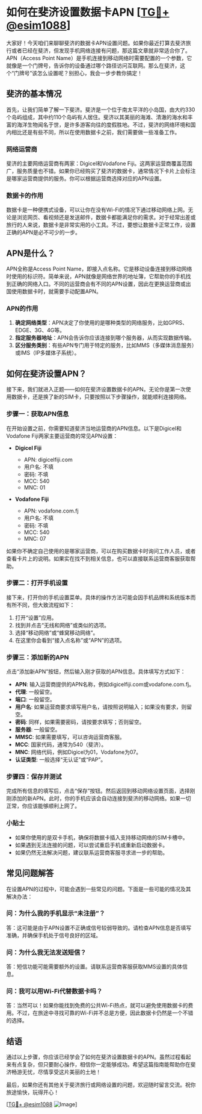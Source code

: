 # 如何在斐济设置数据卡APN [[TG💪+ @esim1088](https://t.me/s/esim1088)]

大家好！今天咱们来聊聊斐济的数据卡APN设置问题。如果你最近打算去斐济旅行或者已经在斐济，但发现手机网络连接有问题，那这篇文章就非常适合你了。APN（Access Point Name）是手机连接到移动网络时需要配置的一个参数，它就像是一个门牌号，告诉你的设备通过哪个路径访问互联网。那么在斐济，这个“门牌号”该怎么设置呢？别担心，我会一步步教你搞定！

## 斐济的基本情况

首先，让我们简单了解一下斐济。斐济是一个位于南太平洋的小岛国，由大约330个岛屿组成，其中约110个岛屿有人居住。斐济以其美丽的海滩、清澈的海水和丰富的海洋生物闻名于世，是许多游客向往的度假胜地。不过，斐济的网络环境和国内相比还是有些不同，所以在使用数据卡之前，我们需要做一些准备工作。

### 网络运营商

斐济的主要网络运营商有两家：Digicel和Vodafone Fiji。这两家运营商覆盖范围广，服务质量也不错。如果你已经购买了斐济的数据卡，通常情况下卡片上会标注是哪家运营商提供的服务。你可以根据运营商选择对应的APN设置。

### 数据卡的作用

数据卡是一种便携式设备，可以让你在没有Wi-Fi的情况下通过移动网络上网。无论是浏览网页、看视频还是发送邮件，数据卡都能满足你的需求。对于经常出差或旅行的人来说，数据卡是非常实用的小工具。不过，要想让数据卡正常工作，设置正确的APN是必不可少的一步。

## APN是什么？

APN全称是Access Point Name，即接入点名称。它是移动设备连接到移动网络时使用的标识符。简单来说，APN就像是网络世界的地址簿，它帮助你的手机找到正确的网络入口。不同的运营商会有不同的APN设置，因此在更换运营商或出国使用数据卡时，就需要手动配置APN。

### APN的作用

1. **确定网络类型**：APN决定了你使用的是哪种类型的网络服务，比如GPRS、EDGE、3G、4G等。
2. **指定服务器地址**：APN会告诉你应该连接到哪个服务器，从而实现数据传输。
3. **区分服务类别**：有些APN专门用于特定的服务，比如MMS（多媒体消息服务）或IMS（IP多媒体子系统）。

## 如何在斐济设置APN？

接下来，我们就进入正题——如何在斐济设置数据卡的APN。无论你是第一次使用数据卡，还是换了新的SIM卡，只要按照以下步骤操作，就能顺利连接网络。

### 步骤一：获取APN信息

在开始设置之前，你需要知道斐济当地运营商的APN信息。以下是Digicel和Vodafone Fiji两家主要运营商的常见APN设置：

- **Digicel Fiji**
  - APN: digicelfiji.com
  - 用户名: 不填
  - 密码: 不填
  - MCC: 540
  - MNC: 01

- **Vodafone Fiji**
  - APN: vodafone.com.fj
  - 用户名: 不填
  - 密码: 不填
  - MCC: 540
  - MNC: 07

如果你不确定自己使用的是哪家运营商，可以在购买数据卡时询问工作人员，或者查看卡片上的说明。如果实在找不到相关信息，也可以直接联系运营商客服获取帮助。

### 步骤二：打开手机设置

接下来，打开你的手机设置菜单。具体的操作方法可能会因手机品牌和系统版本而有所不同，但大致流程如下：

1. 打开“设置”应用。
2. 找到并点击“无线和网络”或类似的选项。
3. 选择“移动网络”或“蜂窝移动网络”。
4. 在这里你会看到“接入点名称”或“APN”的选项。

### 步骤三：添加新的APN

点击“添加新APN”按钮，然后输入刚才获取的APN信息。具体填写方式如下：

- **APN**: 输入运营商提供的APN名称，例如digicelfiji.com或vodafone.com.fj。
- **代理**: 一般留空。
- **端口**: 一般留空。
- **用户名**: 如果运营商要求填写用户名，请按照说明输入；如果没有要求，则留空。
- **密码**: 同样，如果需要密码，请按要求填写；否则留空。
- **服务器**: 一般留空。
- **MMSC**: 如果需要填写，可以咨询运营商客服。
- **MCC**: 国家代码，通常为540（斐济）。
- **MNC**: 网络代码，例如Digicel为01，Vodafone为07。
- **认证类型**: 一般选择“无认证”或“PAP”。

### 步骤四：保存并测试

完成所有信息的填写后，点击“保存”按钮。然后返回到移动网络设置页面，选择刚刚添加的新APN。此时，你的手机应该会自动连接到斐济的移动网络。如果一切正常，你应该能够顺利上网了。

### 小贴士

- 如果你使用的是双卡手机，确保将数据卡插入支持移动网络的SIM卡槽中。
- 如果遇到无法连接的问题，可以尝试重启手机或重新启动数据卡。
- 如果仍然无法解决问题，建议联系运营商客服寻求进一步的帮助。

## 常见问题解答

在设置APN的过程中，可能会遇到一些常见的问题。下面是一些可能的情况及其解决办法：

### 问：为什么我的手机显示“未注册”？

答：这可能是由于APN设置不正确或信号较弱导致的。请检查APN信息是否填写准确，并确保手机处于信号良好的区域。

### 问：为什么我无法发送短信？

答：短信功能可能需要额外的设置。请联系运营商客服获取MMS设置的具体信息。

### 问：我可以用Wi-Fi代替数据卡吗？

答：当然可以！如果你能找到免费的公共Wi-Fi热点，就可以避免使用数据卡的费用。不过，在旅途中寻找可靠的Wi-Fi并不总是方便，因此数据卡仍然是一个不错的选择。

## 结语

通过以上步骤，你应该已经学会了如何在斐济设置数据卡的APN。虽然过程看起来有点复杂，但只要耐心操作，相信你一定能够成功。希望这篇指南能帮助你在斐济畅游无忧，尽情享受这片美丽的土地！

最后，如果你还有其他关于斐济旅行或网络设置的问题，欢迎随时留言交流。祝你旅途愉快，玩得开心！

[[TG💪+ @esim1088](https://t.me/s/esim1088) ![Image](https://i.postimg.cc/4NQfJmqS/Snipaste-2025-05-13-00-14-12.png)]